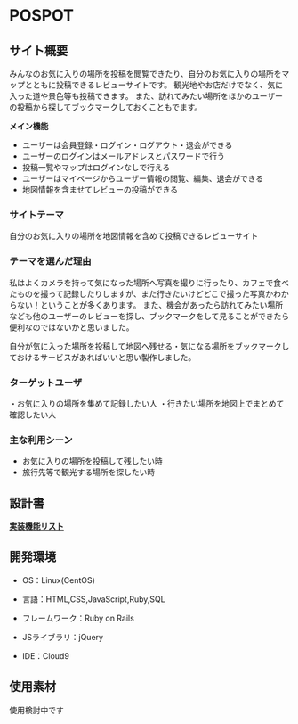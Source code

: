 #  POSPOT

  

##  サイト概要

みんなのお気に入りの場所を投稿を閲覧できたり、自分のお気に入りの場所をマップとともに投稿できるレビューサイトです。
観光地やお店だけでなく、気に入った道や景色等も投稿できます。
また、訪れてみたい場所をほかのユーザーの投稿から探してブックマークしておくこともでます。

**メイン機能**

- ユーザーは会員登録・ログイン・ログアウト・退会ができる
- ユーザーのログインはメールアドレスとパスワードで行う
- 投稿一覧やマップはログインなしで行える
- ユーザーはマイページからユーザー情報の閲覧、編集、退会ができる
- 地図情報を含ませてレビューの投稿ができる


###  サイトテーマ
自分のお気に入りの場所を地図情報を含めて投稿できるレビューサイト

###  テーマを選んだ理由

私はよくカメラを持って気になった場所へ写真を撮りに行ったり、カフェで食べたものを撮って記録したりしますが、また行きたいけどどこで撮った写真かわからない！ということが多くあります。
また、機会があったら訪れてみたい場所なども他のユーザーのレビューを探し、ブックマークをして見ることができたら便利なのではないかと思いました。
 
自分が気に入った場所を投稿して地図へ残せる・気になる場所をブックマークしておけるサービスがあればいいと思い製作しました。

###  ターゲットユーザ
・お気に入りの場所を集めて記録したい人
・行きたい場所を地図上でまとめて確認したい人
  

###  主な利用シーン
- お気に入りの場所を投稿して残したい時
- 旅行先等で観光する場所を探したい時

  

##  設計書

[**実装機能リスト**](https://docs.google.com/spreadsheets/d/11MQjicDKZr9Q34JRtIg04w8YOdTbYtcIiW4cZyV-E_U/edit#gid=1091086188)



##  開発環境

- OS：Linux(CentOS)

- 言語：HTML,CSS,JavaScript,Ruby,SQL

- フレームワーク：Ruby on Rails

- JSライブラリ：jQuery

- IDE：Cloud9

  

##  使用素材

使用検討中です